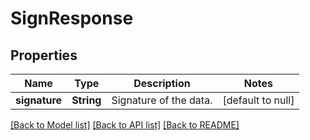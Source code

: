 # SignResponse

## Properties
Name | Type | Description | Notes
------------ | ------------- | ------------- | -------------
**signature** | **String** | Signature of the data. | [default to null]

[[Back to Model list]](../README.md#documentation-for-models) [[Back to API list]](../README.md#documentation-for-api-endpoints) [[Back to README]](../README.md)


